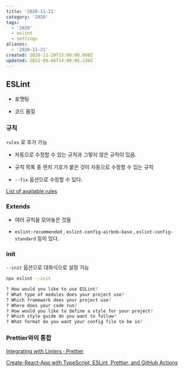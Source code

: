```yaml
---
title: '2020-11-21'
category: '2020'
tags:
  - '2020'
  - eslint
  - settings
aliases:
  - '2020-11-21'
created: 2020-11-20T15:00:00.000Z
updated: 2022-09-06T14:00:06.130Z
---
```


## ESLint

- 포맷팅

- 코드 품질

### 규칙

`rules` 로 추가 가능

- 자동으로 수정할 수 있는 규칙과 그렇지 않은 규칙이 있음.

- 규칙 목록 중 렌치 기호가 붙은 것이 자동으로 수정할 수 있는 규칙

- `--fix` 옵션으로 수정할 수 있다.

[List of available rules](https://eslint.org/docs/rules/)

### Extends

- 여러 규칙을 모아놓은 것들

- `eslint:recommended` , `eslint-config-airbnb-base` , `eslint-config-standard` 등이 있다.

### init

`--init` 옵션으로 대화식으로 설정 가능

```bash
npx eslint --init

? How would you like to use ESLint?
? What type of modules does your project use?
? Which framework does your project use?
? Where does your code run?
? How would you like to define a style for your project?
? Which style guide do you want to follow?
? What format do you want your config file to be in?
```

### Prettier와의 통합

[Integrating with Linters · Prettier](https://prettier.io/docs/en/integrating-with-linters.html#disable-formatting-rules)

[Create-React-App with TypeScript, ESLint, Prettier, and GitHub Actions](https://medium.com/@brygrill/create-react-app-with-typescript-eslint-prettier-and-github-actions-f3ce6a571c97)
